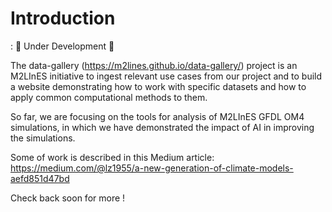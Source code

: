 # Introduction

: 🚧 Under Development 🚧

The data-gallery (https://m2lines.github.io/data-gallery/) project is an M2LInES initiative to ingest relevant use cases from our project and to build a website demonstrating how to work with specific datasets and how to apply common computational methods to them. 

So far, we are focusing on the tools for analysis of M2LInES GFDL OM4 simulations, in which we have demonstrated the impact of AI in improving the simulations. 

Some of work is described in this Medium article: https://medium.com/@lz1955/a-new-generation-of-climate-models-aefd851d47bd

Check back soon for more !
